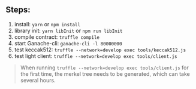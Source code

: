 ## Steps:
1. install: `yarn` or `npm install`
2. library init: `yarn libInit` or `npm run libInit`
3. compile contract: `truffle compile`
4. start Ganache-cli: `ganache-cli -l 80000000`
5. test keccak512: `truffle --network=develop exec tools/keccak512.js`
6. test light client: `truffle --network=develop exec tools/client.js`

> When running `truffle --network=develop exec tools/client.js` for the first time, the merkel tree needs to be generated, which can take several hours.

